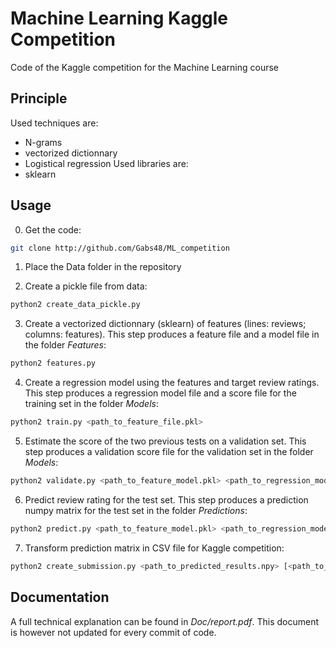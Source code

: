 # Machine Learning Kaggle Competition
Code of the Kaggle competition for the Machine Learning course

## Principle

Used techniques are:
- N-grams
- vectorized dictionnary
- Logistical regression
Used libraries are:
- sklearn

## Usage

0. Get the code:

~~~bash
git clone http://github.com/Gabs48/ML_competition
~~~

1. Place the Data folder in the repository

2. Create a pickle file from data:

~~~bash
python2 create_data_pickle.py
~~~

3. Create a vectorized dictionnary (sklearn) of features (lines: reviews; columns: features). This step produces a feature file and a model file in the folder *Features*:

~~~bash
python2 features.py
~~~

4. Create a regression model using the features and target review ratings. This step produces a regression model file and a score file for the training set in the folder *Models*:

~~~bash
python2 train.py <path_to_feature_file.pkl>
~~~

5. Estimate the score of the two previous tests on a validation set. This step produces a validation score file for the validation set in the folder *Models*:

~~~bash
python2 validate.py <path_to_feature_model.pkl> <path_to_regression_model.pkl>
~~~

6. Predict review rating for the test set. This step produces a prediction numpy matrix for the test set in the folder *Predictions*:

~~~bash
python2 predict.py <path_to_feature_model.pkl> <path_to_regression_model.pkl>
~~~

7. Transform prediction matrix in CSV file for Kaggle competition:

~~~bash
python2 create_submission.py <path_to_predicted_results.npy> [<path_to_CSV_file.csv>]
~~~

## Documentation
A full technical explanation can be found in *Doc/report.pdf*. This document is however not updated for every commit of code.
